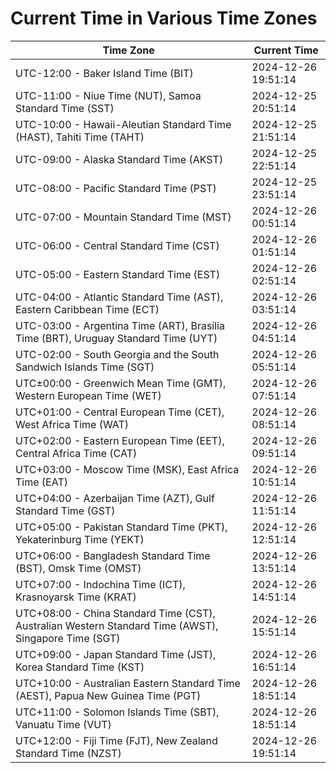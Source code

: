 # Current Time in Various Time Zones

| Time Zone | Current Time |
|-----------|--------------|
| UTC-12:00 - Baker Island Time (BIT) | 2024-12-26 19:51:14 |
| UTC-11:00 - Niue Time (NUT), Samoa Standard Time (SST) | 2024-12-25 20:51:14 |
| UTC-10:00 - Hawaii-Aleutian Standard Time (HAST), Tahiti Time (TAHT) | 2024-12-25 21:51:14 |
| UTC-09:00 - Alaska Standard Time (AKST) | 2024-12-25 22:51:14 |
| UTC-08:00 - Pacific Standard Time (PST) | 2024-12-25 23:51:14 |
| UTC-07:00 - Mountain Standard Time (MST) | 2024-12-26 00:51:14 |
| UTC-06:00 - Central Standard Time (CST) | 2024-12-26 01:51:14 |
| UTC-05:00 - Eastern Standard Time (EST) | 2024-12-26 02:51:14 |
| UTC-04:00 - Atlantic Standard Time (AST), Eastern Caribbean Time (ECT) | 2024-12-26 03:51:14 |
| UTC-03:00 - Argentina Time (ART), Brasília Time (BRT), Uruguay Standard Time (UYT) | 2024-12-26 04:51:14 |
| UTC-02:00 - South Georgia and the South Sandwich Islands Time (SGT) | 2024-12-26 05:51:14 |
| UTC±00:00 - Greenwich Mean Time (GMT), Western European Time (WET) | 2024-12-26 07:51:14 |
| UTC+01:00 - Central European Time (CET), West Africa Time (WAT) | 2024-12-26 08:51:14 |
| UTC+02:00 - Eastern European Time (EET), Central Africa Time (CAT) | 2024-12-26 09:51:14 |
| UTC+03:00 - Moscow Time (MSK), East Africa Time (EAT) | 2024-12-26 10:51:14 |
| UTC+04:00 - Azerbaijan Time (AZT), Gulf Standard Time (GST) | 2024-12-26 11:51:14 |
| UTC+05:00 - Pakistan Standard Time (PKT), Yekaterinburg Time (YEKT) | 2024-12-26 12:51:14 |
| UTC+06:00 - Bangladesh Standard Time (BST), Omsk Time (OMST) | 2024-12-26 13:51:14 |
| UTC+07:00 - Indochina Time (ICT), Krasnoyarsk Time (KRAT) | 2024-12-26 14:51:14 |
| UTC+08:00 - China Standard Time (CST), Australian Western Standard Time (AWST), Singapore Time (SGT) | 2024-12-26 15:51:14 |
| UTC+09:00 - Japan Standard Time (JST), Korea Standard Time (KST) | 2024-12-26 16:51:14 |
| UTC+10:00 - Australian Eastern Standard Time (AEST), Papua New Guinea Time (PGT) | 2024-12-26 18:51:14 |
| UTC+11:00 - Solomon Islands Time (SBT), Vanuatu Time (VUT) | 2024-12-26 18:51:14 |
| UTC+12:00 - Fiji Time (FJT), New Zealand Standard Time (NZST) | 2024-12-26 19:51:14 |
